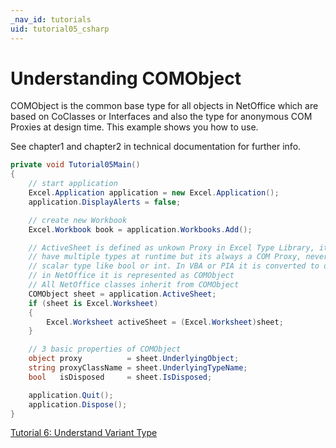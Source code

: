 ```yaml
---
_nav_id: tutorials
uid: tutorial05_csharp
---
```


# Understanding COMObject

COMObject is the common base type for all objects in NetOffice which are based on
CoClasses or Interfaces and also the type for anonymous COM Proxies at design time.
This example shows you how to use.

See chapter1 and chapter2 in technical documentation for further info.

```csharp
private void Tutorial05Main()
{
    // start application
    Excel.Application application = new Excel.Application();
    application.DisplayAlerts = false;

    // create new Workbook
    Excel.Workbook book = application.Workbooks.Add();

    // ActiveSheet is defined as unkown Proxy in Excel Type Library, it can
    // have multiple types at runtime but its always a COM Proxy, never a
    // scalar type like bool or int. In VBA or PIA it is converted to object,
    // in NetOffice it is represented as COMObject
    // All NetOffice classes inherit from COMObject
    COMObject sheet = application.ActiveSheet;
    if (sheet is Excel.Worksheet)
    {
        Excel.Worksheet activeSheet = (Excel.Worksheet)sheet;
    }

    // 3 basic properties of COMObject
    object proxy          = sheet.UnderlyingObject;
    string proxyClassName = sheet.UnderlyingTypeName;
    bool   isDisposed     = sheet.IsDisposed;

    application.Quit();
    application.Dispose();
}
```

[Tutorial 6: Understand Variant Type](tutorial06_en_cs.html)

